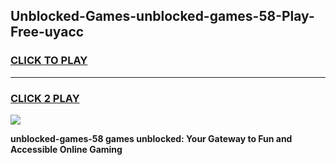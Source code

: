 
## Unblocked-Games-unblocked-games-58-Play-Free-uyacc
<h3>
<a href="https://premium76.site?title=unblocked-games-58&ref=17A">CLICK TO PLAY</a></h3>
<hr>

<h3>
<a href="https://premium76.site?title=unblocked-games-58&ref=17A">CLICK 2 PLAY</a>
  
</h3>

<a href="https://premium76.site?title=unblocked-games-58&ref=17A"><img src="https://clearcache.store/games.png"></a>


**unblocked-games-58 games unblocked: Your Gateway to Fun and Accessible Online Gaming**
